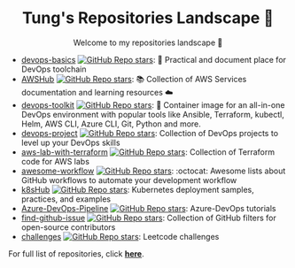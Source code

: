 <h1 align="center">Tung's Repositories Landscape 💝</h1>
<p align="center">Welcome to my repositories landscape 👋</p>

- <a href="https://github.com/tungbq/devops-basics">devops-basics</a> <a href="https://github.com/tungbq/devops-basics/stargazers"><img alt="GitHub Repo stars" src="https://img.shields.io/github/stars/tungbq/devops-basics"/></a>: 🚀 Practical and document place for DevOps toolchain
- <a href="https://github.com/tungbq/AWSHub">AWSHub</a> <a href="https://github.com/tungbq/AWSHub/stargazers"><img alt="GitHub Repo stars" src="https://img.shields.io/github/stars/tungbq/AWSHub"/></a>: 📚 Collection of AWS Services documentation and learning resources ☁️
- <a href="https://github.com/tungbq/devops-toolkit">devops-toolkit</a> <a href="https://github.com/tungbq/devops-toolkit/stargazers"><img alt="GitHub Repo stars" src="https://img.shields.io/github/stars/tungbq/devops-toolkit"/></a>: 🐳 Container image for an all-in-one DevOps environment with popular tools like Ansible, Terraform, kubectl, Helm, AWS CLI, Azure CLI, Git, Python and more.
- <a href="https://github.com/tungbq/devops-project">devops-project</a> <a href="https://github.com/tungbq/devops-project/stargazers"><img alt="GitHub Repo stars" src="https://img.shields.io/github/stars/tungbq/devops-project"/></a>: Collection of DevOps projects to level up your DevOps skills
- <a href="https://github.com/tungbq/aws-lab-with-terraform">aws-lab-with-terraform</a> <a href="https://github.com/tungbq/aws-lab-with-terraform/stargazers"><img alt="GitHub Repo stars" src="https://img.shields.io/github/stars/tungbq/aws-lab-with-terraform"/></a>: Collection of Terraform code for AWS labs
- <a href="https://github.com/tungbq/awesome-workflow">awesome-workflow</a> <a href="https://github.com/tungbq/awesome-workflow/stargazers"><img alt="GitHub Repo stars" src="https://img.shields.io/github/stars/tungbq/awesome-workflow"/></a>: :octocat: Awesome lists about GitHub workflows to automate your development workflow
- <a href="https://github.com/tungbq/k8sHub">k8sHub</a> <a href="https://github.com/tungbq/k8sHub/stargazers"><img alt="GitHub Repo stars" src="https://img.shields.io/github/stars/tungbq/k8sHub"/></a>: Kubernetes deployment samples, practices, and examples
- <a href="https://github.com/tungbq/Azure-DevOps-Pipeline">Azure-DevOps-Pipeline</a> <a href="https://github.com/tungbq/Azure-DevOps-Pipeline/stargazers"><img alt="GitHub Repo stars" src="https://img.shields.io/github/stars/tungbq/Azure-DevOps-Pipeline"/></a>: Azure-DevOps tutorials
- <a href="https://github.com/tungbq/find-github-issue">find-github-issue</a> <a href="https://github.com/tungbq/find-github-issue/stargazers"><img alt="GitHub Repo stars" src="https://img.shields.io/github/stars/tungbq/find-github-issue"/></a>: Collection of GitHub filters for open-source contributors
- <a href="https://github.com/tungbq/challenges">challenges</a> <a href="https://github.com/tungbq/challenges/stargazers"><img alt="GitHub Repo stars" src="https://img.shields.io/github/stars/tungbq/challenges"/></a>: Leetcode challenges
</table>

For full list of repositories, click [**here**](https://github.com/tungbq?tab=repositories&q=&type=&language=&sort=stargazers).
